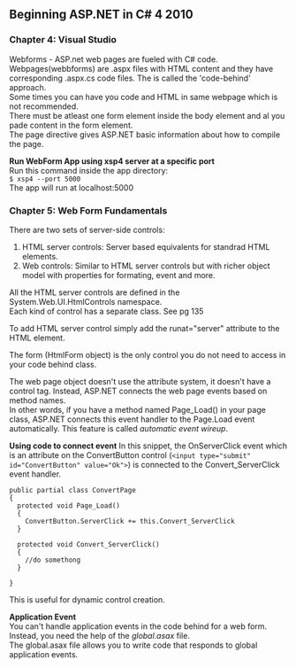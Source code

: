 ## Beginning ASP.NET in C# 4 2010

### Chapter 4: Visual Studio  
Webforms - ASP.net web pages are fueled with C# code.
Webpages(webbforms) are .aspx files with HTML content and they have corresponding .aspx.cs code files. The is called the 'code-behind' approach.  
Some times you can have you code and HTML in same webpage which is not recommended.   
There must be atleast one form element inside the body element and al you pade content in the form element.  
The page directive gives ASP.NET basic information about how to compile the page.   

**Run WebForm App using xsp4 server at a specific port**  
Run this command inside the app directory:  
`$ xsp4 --port 5000`  
The app will run at localhost:5000  

### Chapter 5: Web Form Fundamentals
There are two sets of server-side controls:  
1. HTML server controls: Server based equivalents for standrad HTML elements.     
2. Web controls: Similar to HTML server controls but with richer object model with properties for formating, event and more.  

All the HTML server controls are defined in the System.Web.UI.HtmlControls namespace.  
Each kind of control has a separate class.  See pg 135

To add HTML server control simply add the runat="server" attribute to the HTML element.

The form (HtmlForm object) is the only control you do not need to access in your code behind class.

The web page object doesn't use the attribute system, it doesn't have a control tag. Instead, ASP.NET connects the web page events based on method names.  
In other words, if you have a method named Page_Load() in your page class, ASP.NET connects this event handler to the Page.Load event automatically. This feature is called _automatic event wireup_.

**Using code to connect event**
In this snippet, the OnServerClick event which is an attribute on the ConvertButton control (`<input type="submit" id="ConvertButton" value="Ok">`) is connected to the Convert_ServerClick event handler.  
```
public partial class ConvertPage
{
  protected void Page_Load()
  {
    ConvertButton.ServerClick += this.Convert_ServerClick
  }

  protected void Convert_ServerClick()
  {
    //do somethong
  }

}
```
This is useful for dynamic control creation.  

**Application Event**  
You can't handle application events in the code behind for a web form. Instead, you need the help of the _global.asax_ file.   
The global.asax file allows you to write code that responds to global application events.  
